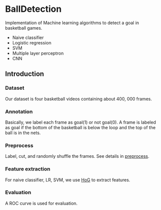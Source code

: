 # BallDetection
Implementation of Machine learning algorithms to detect a goal in basketball games.

- Naive classifier
- Logistic regression
- SVM
- Multiple layer perceptron
- CNN

## Introduction

### Dataset

Our dataset is four basketball videos containing about 400, 000 frames.

### Annotation

Basically, we label each frame as goal(1) or not goal(0). A frame is labeled as goal if the bottom of the basketball is below the loop and the top of the ball is in the nets. 

### Preprocess

Label, cut, and randomly shuffle the frames. See details in [preprocess](https://github.com/Yao-Shao/Basketball-Game-Goal-Detector/blob/master/preprocess/PrepareData.py).

### Feature extraction

For naive classifier, LR, SVM, we use [HoG](https://dl.acm.org/citation.cfm?id=1069007) to extract features.

### Evaluation

A ROC curve is used for evaluation.
